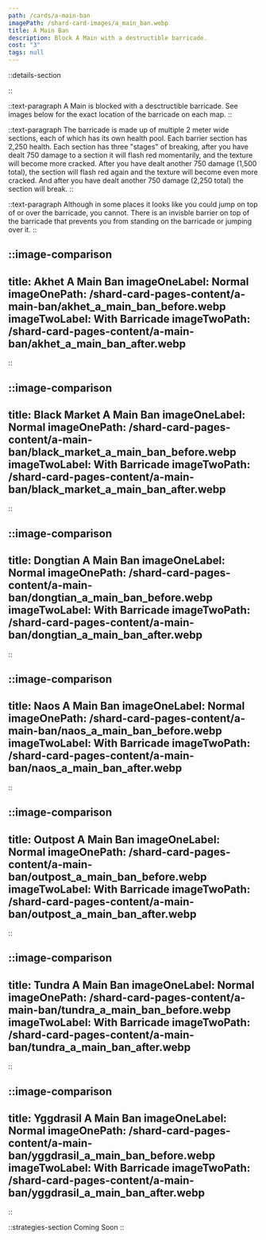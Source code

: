 ```yaml
---
path: /cards/a-main-ban
imagePath: /shard-card-images/a_main_ban.webp
title: A Main Ban
description: Block A Main with a destructible barricade.
cost: "3"
tags: null
---
```


::details-section

::

::text-paragraph
A Main is blocked with a desctructible barricade. See images below for the exact location of the barricade on each map.
::

::text-paragraph
The barricade is made up of multiple 2 meter wide sections, each of which has its own health pool. Each barrier section has 2,250 health. Each section has three "stages" of breaking, after you have dealt 750 damage to a section it will flash red momentarily, and the texture will become more cracked. After you have dealt another 750 damage (1,500 total), the section will flash red again and the texture will become even more cracked. And after you have dealt another 750 damage (2,250 total) the section will break.
::

::text-paragraph
Although in some places it looks like you could jump on top of or over the barricade, you cannot. There is an invisble barrier on top of the barricade that prevents you from standing on the barricade or jumping over it.
::

::image-comparison
---
title: Akhet A Main Ban
imageOneLabel: Normal
imageOnePath: /shard-card-pages-content/a-main-ban/akhet_a_main_ban_before.webp
imageTwoLabel: With Barricade
imageTwoPath: /shard-card-pages-content/a-main-ban/akhet_a_main_ban_after.webp
---
::

::image-comparison
---
title: Black Market A Main Ban
imageOneLabel: Normal
imageOnePath: /shard-card-pages-content/a-main-ban/black_market_a_main_ban_before.webp
imageTwoLabel: With Barricade
imageTwoPath: /shard-card-pages-content/a-main-ban/black_market_a_main_ban_after.webp
---
::

::image-comparison
---
title: Dongtian A Main Ban
imageOneLabel: Normal
imageOnePath: /shard-card-pages-content/a-main-ban/dongtian_a_main_ban_before.webp
imageTwoLabel: With Barricade
imageTwoPath: /shard-card-pages-content/a-main-ban/dongtian_a_main_ban_after.webp
---
::

::image-comparison
---
title: Naos A Main Ban
imageOneLabel: Normal
imageOnePath: /shard-card-pages-content/a-main-ban/naos_a_main_ban_before.webp
imageTwoLabel: With Barricade
imageTwoPath: /shard-card-pages-content/a-main-ban/naos_a_main_ban_after.webp
---
::

::image-comparison
---
title: Outpost A Main Ban
imageOneLabel: Normal
imageOnePath: /shard-card-pages-content/a-main-ban/outpost_a_main_ban_before.webp
imageTwoLabel: With Barricade
imageTwoPath: /shard-card-pages-content/a-main-ban/outpost_a_main_ban_after.webp
---
::

::image-comparison
---
title: Tundra A Main Ban
imageOneLabel: Normal
imageOnePath: /shard-card-pages-content/a-main-ban/tundra_a_main_ban_before.webp
imageTwoLabel: With Barricade
imageTwoPath: /shard-card-pages-content/a-main-ban/tundra_a_main_ban_after.webp
---
::

::image-comparison
---
title: Yggdrasil A Main Ban
imageOneLabel: Normal
imageOnePath: /shard-card-pages-content/a-main-ban/yggdrasil_a_main_ban_before.webp
imageTwoLabel: With Barricade
imageTwoPath: /shard-card-pages-content/a-main-ban/yggdrasil_a_main_ban_after.webp
---
::

::strategies-section
Coming Soon
::
